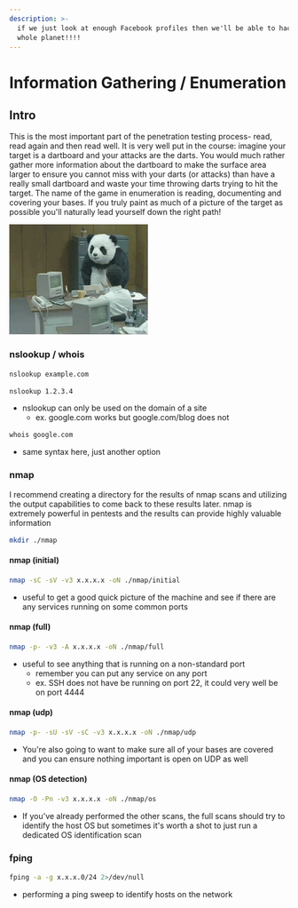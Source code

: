 ```yaml
---
description: >-
  if we just look at enough Facebook profiles then we'll be able to hack the
  whole planet!!!!
---
```


# Information Gathering / Enumeration

## **Intro**

This is the most important part of the penetration testing process- read, read again and then read well. It is very well put in the course: imagine your target is a dartboard and your attacks are the darts. You would much rather gather more information about the dartboard to make the surface area larger to ensure you cannot miss with your darts \(or attacks\) than have a really small dartboard and waste your time throwing darts trying to hit the target. The name of the game in enumeration is reading, documenting and covering your bases. If you truly paint as much of a picture of the target as possible you'll naturally lead yourself down the right path!

![we. need. more. enumeration.](../../.gitbook/assets/giphy.gif)



### **nslookup / whois**

```bash
nslookup example.com
```

```bash
nslookup 1.2.3.4
```

* nslookup can only be used on the domain of a site
  * ex. google.com works but google.com/blog does not

```bash
whois google.com
```

* same syntax here, just another option

### **nmap**

I recommend creating a directory for the results of nmap scans and utilizing the output capabilities to come back to these results later. nmap is extremely powerful in pentests and the results can provide highly valuable information

```bash
mkdir ./nmap
```

#### **nmap \(initial\)** 

```bash
nmap -sC -sV -v3 x.x.x.x -oN ./nmap/initial
```

* useful to get a good quick picture of the machine and see if there are any services running on some common ports

#### **nmap \(full\)** 

```bash
nmap -p- -v3 -A x.x.x.x -oN ./nmap/full
```

* useful to see anything that is running on a non-standard port
  * remember you can put any service on any port
  * ex. SSH does not have be running on port 22, it could very well be on port 4444

#### **nmap \(udp\)**

```bash
nmap -p- -sU -sV -sC -v3 x.x.x.x -oN ./nmap/udp
```

* You're also going to want to make sure all of your bases are covered and you can ensure nothing important is open on UDP as well

#### **nmap \(OS detection\)**

```bash
nmap -O -Pn -v3 x.x.x.x -oN ./nmap/os
```

* If you've already performed the other scans, the full scans should try to identify the host OS but sometimes it's worth a shot to just run a dedicated OS identification scan

### **fping**

```bash
fping -a -g x.x.x.0/24 2>/dev/null
```

* performing a ping sweep to identify hosts on the network







